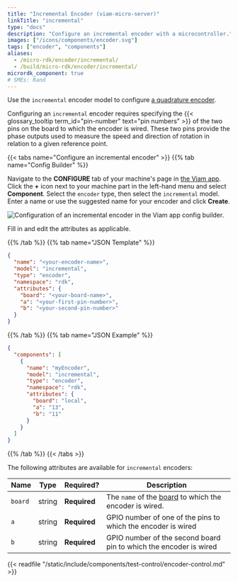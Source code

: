 ```yaml
---
title: "Incremental Encoder (viam-micro-server)"
linkTitle: "incremental"
type: "docs"
description: "Configure an incremental encoder with a microcontroller."
images: ["/icons/components/encoder.svg"]
tags: ["encoder", "components"]
aliases:
  - /micro-rdk/encoder/incremental/
  - /build/micro-rdk/encoder/incremental/
micrordk_component: true
# SMEs: Rand
---
```


Use the `incremental` encoder model to configure [a quadrature encoder](https://en.wikipedia.org/wiki/Incremental_encoder).

Configuring an `incremental` encoder requires specifying the {{< glossary_tooltip term_id="pin-number" text="pin numbers" >}} of the two pins on the board to which the encoder is wired.
These two pins provide the phase outputs used to measure the speed and direction of rotation in relation to a given reference point.

{{< tabs name="Configure an incremental encoder" >}}
{{% tab name="Config Builder" %}}

Navigate to the **CONFIGURE** tab of your machine's page in [the Viam app](https://app.viam.com).
Click the **+** icon next to your machine part in the left-hand menu and select **Component**.
Select the `encoder` type, then select the `incremental` model.
Enter a name or use the suggested name for your encoder and click **Create**.

![Configuration of an incremental encoder in the Viam app config builder.](/components/encoder/configure-incremental.png)

Fill in and edit the attributes as applicable.

{{% /tab %}}
{{% tab name="JSON Template" %}}

```json {class="line-numbers linkable-line-numbers"}
{
  "name": "<your-encoder-name>",
  "model": "incremental",
  "type": "encoder",
  "namespace": "rdk",
  "attributes": {
    "board": "<your-board-name>",
    "a": "<your-first-pin-number>",
    "b": "<your-second-pin-number>"
  }
}
```

{{% /tab %}}
{{% tab name="JSON Example" %}}

```json {class="line-numbers linkable-line-numbers"}
{
  "components": [
    {
      "name": "myEncoder",
      "model": "incremental",
      "type": "encoder",
      "namespace": "rdk",
      "attributes": {
        "board": "local",
        "a": "13",
        "b": "11"
      }
    }
  ]
}
```

{{% /tab %}}
{{< /tabs >}}

The following attributes are available for `incremental` encoders:

<!-- prettier-ignore -->
| Name | Type | Required? | Description |
| ---- | ---- | --------- | ----------- |
| `board` | string | **Required** | The `name` of the [board](/components/board/) to which the encoder is wired. |
| `a` | string | **Required** | GPIO number of one of the pins to which the encoder is wired |
| `b` | string | **Required** | GPIO number of the second board pin to which the encoder is wired |

{{< readfile "/static/include/components/test-control/encoder-control.md" >}}
